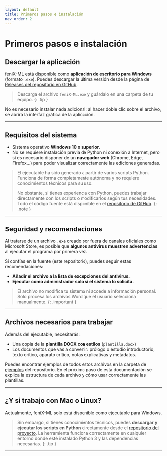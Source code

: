 ```yaml
---
layout: default
title: Primeros pasos e instalación
nav_order: 2
---
```


# Primeros pasos e instalación

## Descargar la aplicación

feniX-ML está disponible como **aplicación de escritorio para Windows** (formato `.exe`). Puedes descargar la última versión desde la página de [Releases del repositorio en GitHub](https://github.com/prolopeuab/feniX-ML/releases).


> Descarga el archivo `feniX-ML.exe` y guárdalo en una carpeta de tu equipo.
{: .tip }


No es necesario instalar nada adicional: al hacer doble clic sobre el archivo, se abrirá la interfaz gráfica de la aplicación.

---

## Requisitos del sistema

- Sistema operativo **Windows 10 o superior**.
- No se requiere instalación previa de Python ni conexión a Internet, pero sí es necesario disponer de un **navegador web** (Chrome, Edge, Firefox…) para poder visualizar correctamente las ediciones generadas.

> El ejecutable ha sido generado a partir de varios scripts Python. Funciona de forma completamente autónoma y no requiere conocimientos técnicos para su uso.  
> 
> No obstante, si tienes experiencia con Python, puedes trabajar directamente con los scripts o modificarlos según tus necesidades. Todo el código fuente está disponible en el [repositorio de GitHub](https://github.com/prolopeuab/feniX-ML).
{: .note }


---

## Seguridad y recomendaciones

Al tratarse de un archivo `.exe` creado por fuera de canales oficiales como Microsoft Store, es posible que **algunos antivirus muestren advertencias** al ejecutar el programa por primera vez.

Si confías en la fuente (este repositorio), puedes seguir estas recomendaciones:

- **Añadir el archivo a la lista de excepciones del antivirus.**
- **Ejecutar como administrador solo si el sistema lo solicita.**

> El archivo no modifica tu sistema ni accede a información personal. Solo procesa los archivos Word que el usuario selecciona manualmente.
{: .important }

---

## Archivos necesarios para trabajar

Además del ejecutable, necesitarás:

- Una copia de la **plantilla DOCX con estilos** (`plantilla.docx`)
- Los documentos que vas a convertir: prólogo o estudio introductorio, texto crítico, aparato crítico, notas explicativas y metadatos.

Puedes encontrar ejemplos de todos estos archivos en la carpeta de [ejemplos](https://github.com/prolopeuab/feniX-ML/ejemplos) del repositorio. En el próximo paso de esta documentación se explica la estructura de cada archivo y cómo usar correctamente las plantillas.

---

## ¿Y si trabajo con Mac o Linux?

Actualmente, feniX-ML solo está disponible como ejecutable para Windows.  

> Sin embargo, si tienes conocimientos técnicos, puedes **descargar y ejecutar los scripts en Python** directamente desde el [repositorio del proyecto](https://github.com/prolopeuab/feniX-ML). La herramienta funciona correctamente en cualquier entorno donde esté instalado Python 3 y las dependencias necesarias.
{: .tip }

---
